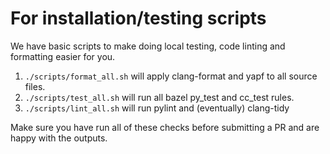 # For installation/testing scripts

We have basic scripts to make doing local testing, code linting and formatting easier for you.

1. `./scripts/format_all.sh` will apply clang-format and yapf to all source files.
2. `./scripts/test_all.sh` will run all bazel py_test and cc_test rules.
3. `./scripts/lint_all.sh` will run pylint and (eventually) clang-tidy

Make sure you have run all of these checks before submitting a PR and are happy with the outputs.
